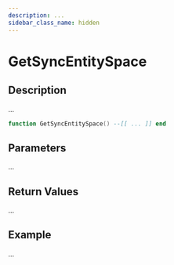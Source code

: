 ```yaml
---
description: ...
sidebar_class_name: hidden
---
```


# GetSyncEntitySpace

## Description

...

```lua
function GetSyncEntitySpace() --[[ ... ]] end
```

## Parameters

...

## Return Values

...

## Example

...

